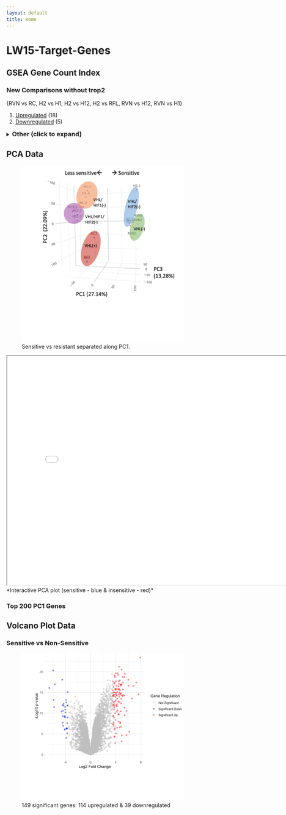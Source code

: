 ```yaml
---
layout: default
title: Home
---
```



# LW15-Target-Genes
## GSEA Gene Count Index

### New Comparisons without trop2
{RVN vs RC, H2 vs H1, H2 vs H12, H2 vs RFL, RVN vs H12, RVN vs H1}
1. [Upregulated](/LW15-Target-Genes/Common%20Genes/New%20Comparisons/Without%20trop2/Up_GeneTable_interactive.html) (18)
2. [Downregulated](/LW15-Target-Genes/Common%20Genes/New%20Comparisons/Without%20trop2/Down_GeneTable_interactive.html) (5)

<details>
<summary><span style="font-weight: bold; font-size: 1.17em;">Other (click to expand)</span></summary>

  **Original Comparisons**
  {RVN vs RC, H2 vs H1, H2 vs H12 , trop2 vs non}
  1. [Upregulated](/LW15-Target-Genes/Common%20Genes/Original%20Comparisons/OriginalComparisons_Up_GeneTable_interactive.html) (28)
  2. [Downregulated](/LW15-Target-Genes/Common%20Genes/Original%20Comparisons/OriginalComparisons_Down_GeneTable_interactive.html) (16)
  
  **New Comparisons**
  {RVN vs RC, H2 vs H1, H2 vs H12, H2 vs RFL, RVN vs H12, RVN vs H1, trop2 vs non}
  1. [Upregulated](/LW15-Target-Genes/Common%20Genes/New%20Comparisons/NewComparisons_Up_GeneTable_interactive.html) (12)
  2. [Downregulated](/LW15-Target-Genes/Common%20Genes/New%20Comparisons/NewComparisons_Down_GeneTable_interactive.html) (4)

</details>



## PCA Data
<figure>
  <img src="images/PCA Screenshot.png" alt="Sensitive vs resistant separated along PC1" width="500"/>
  <figcaption>Sensitive vs resistant separated along PC1.</figcaption>
</figure>

<iframe src="images/3D_PCA_Plot.html" width="800" height="600"></iframe>
*Interactive PCA plot (sensitive - blue & insensitive - red)*

### Top 200 PC1 Genes

## Volcano Plot Data
### Sensitive vs Non-Sensitive
<figure>
  <img src="images/Volc plot screenshot.png" alt="149 significant genes: 114 upregulated & 39 downregulated" width="500"/>
  <figcaption>149 significant genes: 114 upregulated & 39 downregulated</figcaption>
</figure>



